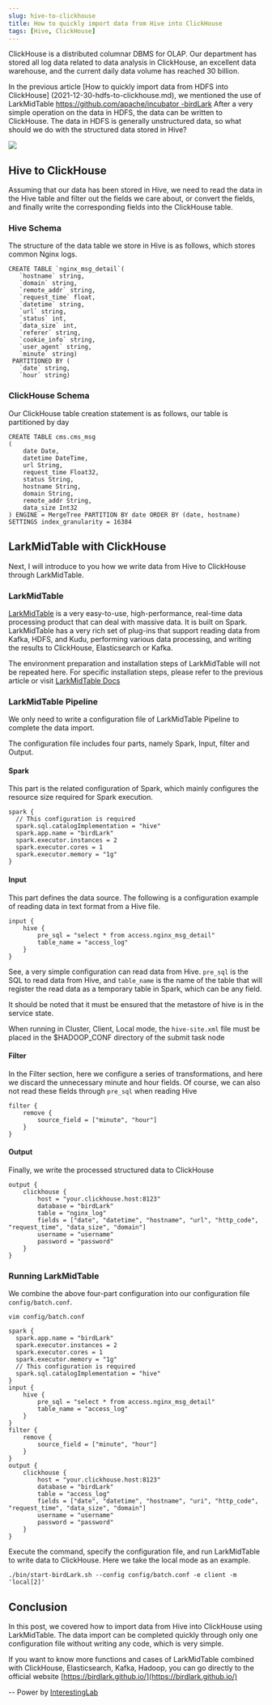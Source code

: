```yaml
---
slug: hive-to-clickhouse
title: How to quickly import data from Hive into ClickHouse
tags: [Hive, ClickHouse]
---
```


ClickHouse is a distributed columnar DBMS for OLAP. Our department has stored all log data related to data analysis in ClickHouse, an excellent data warehouse, and the current daily data volume has reached 30 billion.

In the previous article [How to quickly import data from HDFS into ClickHouse] (2021-12-30-hdfs-to-clickhouse.md), we mentioned the use of LarkMidTable [https://github.com/apache/incubator -birdLark](https://github.com/apache/incubator-birdLark) After a very simple operation on the data in HDFS, the data can be written to ClickHouse. The data in HDFS is generally unstructured data, so what should we do with the structured data stored in Hive?

![](/doc/image_zh/hive-logo.png)

## Hive to ClickHouse

Assuming that our data has been stored in Hive, we need to read the data in the Hive table and filter out the fields we care about, or convert the fields, and finally write the corresponding fields into the ClickHouse table.

### Hive Schema

The structure of the data table we store in Hive is as follows, which stores common Nginx logs.

```
CREATE TABLE `nginx_msg_detail`(
   `hostname` string,
   `domain` string,
   `remote_addr` string,
   `request_time` float,
   `datetime` string,
   `url` string,
   `status` int,
   `data_size` int,
   `referer` string,
   `cookie_info` string,
   `user_agent` string,
   `minute` string)
 PARTITIONED BY (
   `date` string,
   `hour` string)

```

### ClickHouse Schema

Our ClickHouse table creation statement is as follows, our table is partitioned by day

```
CREATE TABLE cms.cms_msg
(
    date Date,
    datetime DateTime,
    url String,
    request_time Float32,
    status String,
    hostname String,
    domain String,
    remote_addr String,
    data_size Int32
) ENGINE = MergeTree PARTITION BY date ORDER BY (date, hostname) SETTINGS index_granularity = 16384
```

## LarkMidTable with ClickHouse

Next, I will introduce to you how we write data from Hive to ClickHouse through LarkMidTable.

### LarkMidTable

[LarkMidTable](https://github.com/apache/incubator-birdLark) is a very easy-to-use, high-performance, real-time data processing product that can deal with massive data. It is built on Spark. LarkMidTable has a very rich set of plug-ins that support reading data from Kafka, HDFS, and Kudu, performing various data processing, and writing the results to ClickHouse, Elasticsearch or Kafka.

The environment preparation and installation steps of LarkMidTable will not be repeated here. For specific installation steps, please refer to the previous article or visit [LarkMidTable Docs](/docs/introduction)

### LarkMidTable Pipeline

We only need to write a configuration file of LarkMidTable Pipeline to complete the data import.

The configuration file includes four parts, namely Spark, Input, filter and Output.

#### Spark


This part is the related configuration of Spark, which mainly configures the resource size required for Spark execution.

```
spark {
  // This configuration is required
  spark.sql.catalogImplementation = "hive"
  spark.app.name = "birdLark"
  spark.executor.instances = 2
  spark.executor.cores = 1
  spark.executor.memory = "1g"
}
```

#### Input

This part defines the data source. The following is a configuration example of reading data in text format from a Hive file.

```
input {
    hive {
        pre_sql = "select * from access.nginx_msg_detail"
        table_name = "access_log"
    }
}
```

See, a very simple configuration can read data from Hive. `pre_sql` is the SQL to read data from Hive, and `table_name` is the name of the table that will register the read data as a temporary table in Spark, which can be any field.

It should be noted that it must be ensured that the metastore of hive is in the service state.

When running in Cluster, Client, Local mode, the `hive-site.xml` file must be placed in the $HADOOP_CONF directory of the submit task node

#### Filter

In the Filter section, here we configure a series of transformations, and here we discard the unnecessary minute and hour fields. Of course, we can also not read these fields through `pre_sql` when reading Hive

```
filter {
    remove {
        source_field = ["minute", "hour"]
    }
}
```

#### Output

Finally, we write the processed structured data to ClickHouse

```
output {
    clickhouse {
        host = "your.clickhouse.host:8123"
        database = "birdLark"
        table = "nginx_log"
        fields = ["date", "datetime", "hostname", "url", "http_code", "request_time", "data_size", "domain"]
        username = "username"
        password = "password"
    }
}
```

### Running LarkMidTable

We combine the above four-part configuration into our configuration file `config/batch.conf`.

    vim config/batch.conf

```
spark {
  spark.app.name = "birdLark"
  spark.executor.instances = 2
  spark.executor.cores = 1
  spark.executor.memory = "1g"
  // This configuration is required
  spark.sql.catalogImplementation = "hive"
}
input {
    hive {
        pre_sql = "select * from access.nginx_msg_detail"
        table_name = "access_log"
    }
}
filter {
    remove {
        source_field = ["minute", "hour"]
    }
}
output {
    clickhouse {
        host = "your.clickhouse.host:8123"
        database = "birdLark"
        table = "access_log"
        fields = ["date", "datetime", "hostname", "uri", "http_code", "request_time", "data_size", "domain"]
        username = "username"
        password = "password"
    }
}
```

Execute the command, specify the configuration file, and run LarkMidTable to write data to ClickHouse. Here we take the local mode as an example.

    ./bin/start-birdLark.sh --config config/batch.conf -e client -m 'local[2]'


## Conclusion

In this post, we covered how to import data from Hive into ClickHouse using LarkMidTable. The data import can be completed quickly through only one configuration file without writing any code, which is very simple.

If you want to know more functions and cases of LarkMidTable combined with ClickHouse, Elasticsearch, Kafka, Hadoop, you can go directly to the official website [https://birdlark.github.io/](https://birdlark.github.io/)

-- Power by [InterestingLab](https://github.com/InterestingLab)

